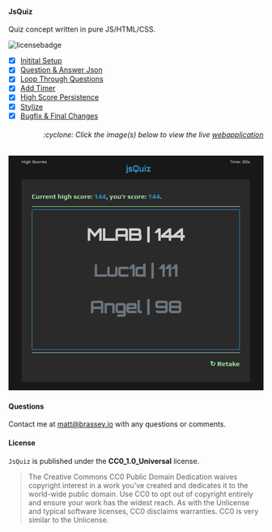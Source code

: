 #### JsQuiz

Quiz concept written in pure JS/HTML/CSS.

![licensebadge](https://img.shields.io/badge/license-CC0_1.0_Universal-blue)

- [x] [Initital Setup](https://github.com/MBrassey/jsquiz/issues/1)
- [x] [Question & Answer Json](https://github.com/MBrassey/jsquiz/issues/2)
- [x] [Loop Through Questions](https://github.com/MBrassey/jsquiz/issues/3)
- [x] [Add Timer](https://github.com/MBrassey/jsquiz/issues/4) 
- [x] [High Score Persistence](https://github.com/MBrassey/jsquiz/issues/5)
- [x] [Stylize](https://github.com/MBrassey/jsquiz/issues/6)
- [x] [Bugfix & Final Changes](https://github.com/MBrassey/jsquiz/issues/7)

<h6><p align="right">:cyclone: Click the image(s) below to view the live <a id="Screenshots" href="https://MBrassey.github.io/jsQuiz/">webapplication</a></p></h6>

[<p align="center"><img src="assets/img/Preview.png">](https://MBrassey.github.io/jsQuiz/)

#### Questions
Contact me at [matt@brassey.io](mailto:matt@brassey.io) with any questions or comments.

#### License
`JsQuiz` is published under the __CC0_1.0_Universal__ license.

> The Creative Commons CC0 Public Domain Dedication waives copyright interest in a work you've created and dedicates it to the world-wide public domain. Use CC0 to opt out of copyright entirely and ensure your work has the widest reach. As with the Unlicense and typical software licenses, CC0 disclaims warranties. CC0 is very similar to the Unlicense.